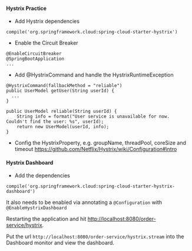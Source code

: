 #### Hystrix Practice

- Add Hystrix dependencies
```
compile('org.springframework.cloud:spring-cloud-starter-hystrix')
```

- Enable the Circuit Breaker
```
@EnableCircuitBreaker
@SpringBootApplication
...
```

- Add @HystrixCommand and handle the HystrixRuntimeException
```
@HystrixCommand(fallbackMethod = "reliable")
public UserModel getUser(String userId) {
  ...
}

public UserModel reliable(String userId) {
    String info = format("User service is unavailable for now. Couldn't find the user: %s", userId);
    return new UserModel(userId, info);
}
```

- Config the HystrixProperty, e.g. groupName, threadPool, coreSize and timeout
https://github.com/Netflix/Hystrix/wiki/Configuration#intro

#### Hystrix Dashboard

- Add the dependencies
```
compile('org.springframework.cloud:spring-cloud-starter-hystrix-dashboard')
```

It also needs to be enabled via annotating a `@Configuration` with `@EnableHystrixDashboard`

Restarting the application and hit [http://localhost:8080/order-service/hystrix](http://localhost:8080/order-service/hystrix).

Put the url `http://localhost:8080/order-service/hystrix.stream` into the Dashboard monitor and view the dashboard.
